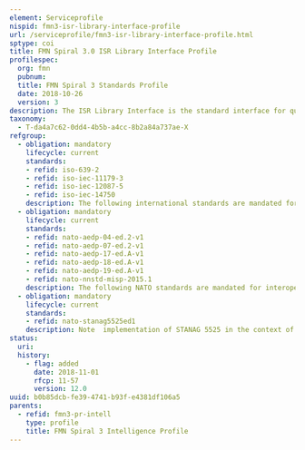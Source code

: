 ```yaml
---
element: Serviceprofile
nispid: fmn3-isr-library-interface-profile
url: /serviceprofile/fmn3-isr-library-interface-profile.html
sptype: coi
title: FMN Spiral 3.0 ISR Library Interface Profile
profilespec:
  org: fmn
  pubnum: 
  title: FMN Spiral 3 Standards Profile
  date: 2018-10-26
  version: 3
description: The ISR Library Interface is the standard interface for querying and accessing heterogeneous product libraries maintained by various nations.
taxonomy:
  - T-da4a7c62-0dd4-4b5b-a4cc-8b2a84a737ae-X
refgroup:
  - obligation: mandatory
    lifecycle: current
    standards: 
    - refid: iso-639-2
    - refid: iso-iec-11179-3
    - refid: iso-iec-12087-5
    - refid: iso-iec-14750
    description: The following international standards are mandated for interoperability of ISR libraries.
  - obligation: mandatory
    lifecycle: current
    standards: 
    - refid: nato-aedp-04-ed.2-v1
    - refid: nato-aedp-07-ed.2-v1
    - refid: nato-aedp-17-ed.A-v1
    - refid: nato-aedp-18-ed.A-v1
    - refid: nato-aedp-19-ed.A-v1
    - refid: nato-nnstd-misp-2015.1
    description: The following NATO standards are mandated for interoperability of ISR libraries. (For STANAG 4559 Ed 4  Only Standard AEDP-17 Ed. A Ver. 1 NATO Standard ISR Library Interface.)
  - obligation: mandatory
    lifecycle: current
    standards: 
    - refid: nato-stanag5525ed1
    description: Note  implementation of STANAG 5525 in the context of the ISR Library Interface Profile is limited to the definition of unique keys that could be used to unambiguously refer to an external information object that is modelled in accordance with STANAG 5525.
status:
  uri: 
  history: 
    - flag: added
      date: 2018-11-01
      rfcp: 11-57
      version: 12.0
uuid: b0b85dcb-fe39-4741-b93f-e4381df106a5
parents:
  - refid: fmn3-pr-intell
    type: profile
    title: FMN Spiral 3 Intelligence Profile
---
```

